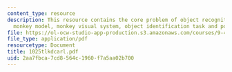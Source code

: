 ```yaml
---
content_type: resource
description: This resource contains the core problem of object recognition, Rhesus
  monkey model, monkey visual system, object identification task and population analysis.
file: https://ol-ocw-studio-app-production.s3.amazonaws.com/courses/9-459-scene-understanding-symposium-spring-2006/2aa7fbca7cd8564c1960f7a5aa02b700_1025tlkdcarl.pdf
file_type: application/pdf
resourcetype: Document
title: 1025tlkdcarl.pdf
uid: 2aa7fbca-7cd8-564c-1960-f7a5aa02b700
---
```

